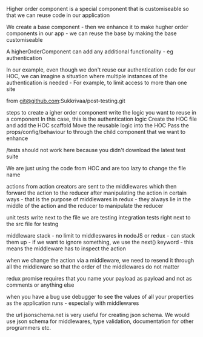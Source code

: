 Higher order component is a special component that is customiseable so that we can reuse code in our application

We create a base component - then we enhance it to make hugher order components in our app - we can reuse the base by making the base customiseable

A higherOrderComponent can add any additional functionality - eg authentication

In our example, even though we don't reuse our authentication code for our HOC, we can imagine a situation where multiple instances of the authentication is needed
    - For example, to limit access to more than one site

from git@github.com:Sukkrivaa/post-testing.git

steps to create a igher order component
    write the logic you want to reuse in a component
        In this case, this is the authentication logic
    Create the HOC file and add the HOC scaffold
    Move the reusable logic into the HOC
    Pass the props/config/behaviour to through the child component that we want to enhance

/tests should not work here because you didn't download the latest test suite


We are just using the code from HOC and are too lazy to change the file name


actions from action creators are sent to the middlewares which then forward the action to the reducer after manipulating the action in certain ways - that is the purpose of middlewares in redux - they always lie in the middle of the action and the reducer to manipulate the reducer

unit tests write next to the file we are testing
integration tests right next to the src file for testng

middleware stack - no limit to middleswares in nodeJS or redux - can stack them up - if we want to ignore something, we use the next() keyword - this means the middleware has to inspect the action

when we change the action via a middleware, we need to resend it through all the middleware so that the order of the middlewares do not matter

redux promise requires that you name your payload as payload and not as comments or anything else

when you have a bug use debugger to see the values of all your properties as the application runs - especially with middlewares

the url jsonschema.net is very useful for creating json schema. We would use json schema for middlewares, type validation, documentation for other programmers etc.


